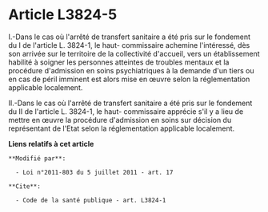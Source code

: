 # Article L3824-5

I.-Dans le cas où l'arrêté de transfert sanitaire a été pris sur le fondement du I de l'article L. 3824-1, le haut-
commissaire achemine l'intéressé, dès son arrivée sur le territoire de la collectivité d'accueil, vers un établissement
habilité à soigner les personnes atteintes de troubles mentaux et la procédure d'admission en soins psychiatriques à la
demande d'un tiers ou en cas de péril imminent est alors mise en œuvre selon la réglementation applicable localement. 

II.-Dans le cas où l'arrêté de transfert sanitaire a été pris sur le fondement du II de l'article L. 3824-1, le haut-
commissaire apprécie s'il y a lieu de mettre en œuvre la procédure d'admission en soins sur décision du représentant de
l'Etat selon la réglementation applicable localement.

**Liens relatifs à cet article**

	**Modifié par**:

	  - Loi n°2011-803 du 5 juillet 2011 - art. 17

	**Cite**:

	  - Code de la santé publique - art. L3824-1
